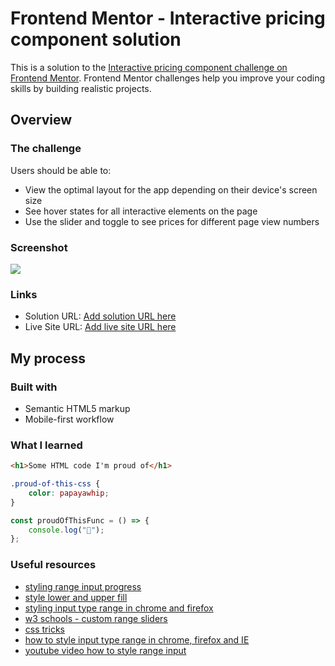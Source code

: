 # Frontend Mentor - Interactive pricing component solution

This is a solution to the [Interactive pricing component challenge on Frontend Mentor](https://www.frontendmentor.io/challenges/interactive-pricing-component-t0m8PIyY8). Frontend Mentor challenges help you improve your coding skills by building realistic projects.

## Overview

### The challenge

Users should be able to:

-   View the optimal layout for the app depending on their device's screen size
-   See hover states for all interactive elements on the page
-   Use the slider and toggle to see prices for different page view numbers

### Screenshot

![](./screenshot.jpg)

### Links

-   Solution URL: [Add solution URL here](https://your-solution-url.com)
-   Live Site URL: [Add live site URL here](https://your-live-site-url.com)

## My process

### Built with

-   Semantic HTML5 markup
-   Mobile-first workflow

### What I learned

```html
<h1>Some HTML code I'm proud of</h1>
```

```css
.proud-of-this-css {
    color: papayawhip;
}
```

```js
const proudOfThisFunc = () => {
    console.log("🎉");
};
```

### Useful resources

-   [styling range input progress](https://stackoverflow.com/questions/18389224/how-to-style-html5-range-input-to-have-different-color-before-and-after-slider)
-   [style lower and upper fill](https://stackoverflow.com/questions/28283332/style-lower-and-upper-fill-in-html5-range-input)
-   [styling input type range in chrome and firefox](https://coderwall.com/p/rw6i0q/styling-input-type-range-in-chrome-and-firefox)
-   [w3 schools - custom range sliders](https://www.w3schools.com/howto/howto_js_rangeslider.asp)
-   [css tricks](https://css-tricks.com/styling-cross-browser-compatible-range-inputs-css/)
-   [how to style input type range in chrome, firefox and IE](https://brennaobrien.com/blog/2014/05/style-input-type-range-in-every-browser.html)
-   [youtube video how to style range input](https://www.youtube.com/watch?v=BrpiNUf2XCk)
